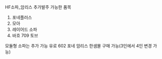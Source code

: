 HF소파_암리스 추가발주 가능한 품목
1) 포네플러스
2) 모아
3) 레이어드 소파
4) 바흐 709 토브

모듈형 소파는 추가 가능
유로 602 포네 암리스 한샘몰 구매 가능(3인에서 4인 변경 가능)


